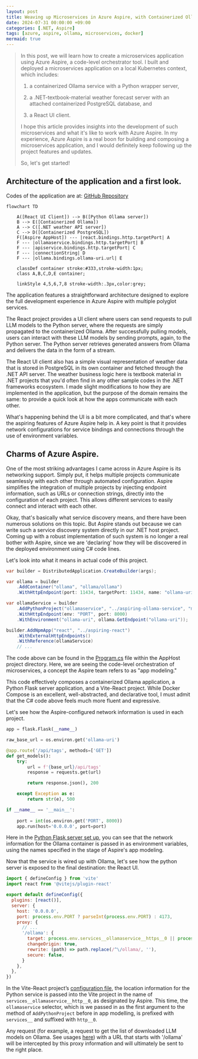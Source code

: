 ```yaml
---
layout: post
title: Weaving up Microservices in Azure Aspire, with Containerized Ollama (Part 1, local Kubernetes deployment) 
date: 2024-07-31 00:00:00 +09:00
categories: [.NET, Aspire]
tags: [azure, aspire, ollama, microservices, docker]            
mermaid: true
---
```


> In this post, we will learn how to create a microservices application using Azure Aspire, a code-level orchestrator tool. I built and deployed a microservices application on a local Kubernetes context, which includes:
> 
> 1) a containerized Ollama service with a Python wrapper server,
>
> 2) a .NET-textbook-material weather forecast server with an attached containerized PostgreSQL database, and
>
> 3) a React UI client.
> 
> I hope this article provides insights into the development of such microservices and what it's like to work with Azure Aspire. In my experience, Azure Aspire is a real boon for building and composing a microservices application, and I would definitely keep following up the project features and updates. 
> 
> So, let's get started!

## Architecture of the application and a first look.  

Codes of the application are at: [GitHub Repository](https://github.com/CynicDog/Aspiring-Ollama)

``` mermaid
flowchart TD
    
    A([React UI Client]) --> B([Python Ollama server])
    B --> E([Containerized Ollama])
    A --> C([.NET weather API server])
    C --> D([Containerized PostgreSQL])
    F([Aspire AppHost]) --- |react.bindings.http.targetPort| A
    F --- |ollamaservice.bindings.http.targetPort| B
    F --- |apiservice.bindings.http.targetPort| C
    F --- |connectionString| D
    F --- |ollama.bindings.ollama-uri.url| E
     
    classDef container stroke:#333,stroke-width:1px;
    class A,B,C,D,E container;

    linkStyle 4,5,6,7,8 stroke-width:.3px,color:grey;
```
The application features a straightforward architecture designed to explore the full development experience in Azure Aspire with multiple polyglot services.

The React project provides a UI client where users can send requests to pull LLM models to the Python server, where the requests are simply propagated to the containerized Ollama. After successfully pulling models, users can interact with these LLM models by sending prompts, again, to the Python server. The Python server retrieves generated answers from Ollama and delivers the data in the form of a stream.

The React UI client also has a simple visual representation of weather data that is stored in PostgreSQL in its own container and fetched through the .NET API server. The weather business logic here is textbook material in .NET projects that you'd often find in any other sample codes in the .NET frameworks ecosystem. I made slight modifications to how they are implemented in the application, but the purpose of the domain remains the same: to provide a quick look at how the apps communicate with each other.

What's happening behind the UI is a bit more complicated, and that's where the aspiring features of Azure Aspire help in. A key point is that it provides network configurations for service bindings and connections through the use of environment variables.

## Charms of Azure Aspire.  

One of the most striking advantages I came across in Azure Aspire is its networking support. Simply put, it helps multiple projects communicate seamlessly with each other through automated configuration. Aspire simplifies the integration of multiple projects by injecting endpoint information, such as URLs or connection strings, directly into the configuration of each project. This allows different services to easily connect and interact with each other. 

Okay, that's basically what service discovery means, and there have been numerous solutions on this topic. But Aspire stands out because we can write such a service discovery system directly in our .NET host project. Coming up with a robust implementation of such system is no longer a real bother with Aspire, since we are 'declaring' how they will be discovered in the deployed environment using C# code lines. 

Let's look into what it means in actual code of this project. 

```csharp
var builder = DistributedApplication.CreateBuilder(args);

var ollama = builder
    .AddContainer("ollama", "ollama/ollama")
    .WithHttpEndpoint(port: 11434, targetPort: 11434, name: "ollama-uri");

var ollamaService = builder
    .AddPythonProject("ollamaservice", "../aspiring-ollama-service", "main.py")
    .WithHttpEndpoint(env: "PORT", port: 8000)  
    .WithEnvironment("ollama-uri", ollama.GetEndpoint("ollama-uri"));

builder.AddNpmApp("react", "../aspiring-react")
    .WithExternalHttpEndpoints()
    .WithReference(ollamaService)
    // ... 
```

The code above can be found in the [Program.cs](https://github.com/CynicDog/Aspiring-Ollama/blob/master/AspireReact.AppHost/Program.cs) file within the AppHost project directory. Here, we are seeing the code-level orchestration of microservices, a concept the Aspire team refers to as "app modeling." 

This code effectively composes a containerized Ollama application, a Python Flask server application, and a Vite-React project. While Docker Compose is an excellent, well-abstracted, and declarative tool, I must admit that the C# code above feels much more fluent and expressive. 

Let's see how the Aspire-configured network information is used in each project.    

```python
app = flask.Flask(__name__)

raw_base_url = os.environ.get('ollama-uri') 

@app.route('/api/tags', methods=['GET'])
def get_models():
    try:
        url = f'{base_url}/api/tags'
        response = requests.get(url)

        return response.json(), 200

    except Exception as e:
        return str(e), 500

if __name__ == '__main__':
    
    port = int(os.environ.get('PORT', 8000))
    app.run(host='0.0.0.0', port=port)
```

Here in the [Python Flask server set up](https://github.com/CynicDog/Aspiring-Ollama/blob/master/aspiring-ollama-service/main.py), you can see that the network information for the Ollama container is passed in as environment variables, using the names specified in the stage of Aspire's app modeling.

Now that the service is wired up with Ollama, let's see how the python server is exposed to the final destination: the React UI.  

```javascript
import { defineConfig } from 'vite'
import react from '@vitejs/plugin-react'

export default defineConfig({
  plugins: [react()],
  server: {
    host: '0.0.0.0',
    port: process.env.PORT ? parseInt(process.env.PORT) : 4173,
    proxy: {
      // ... 
      '/ollama': {
        target: process.env.services__ollamaservice__https__0 || process.env.services__ollamaservice__http__0,
        changeOrigin: true,
        rewrite: (path) => path.replace(/^\/ollama/, ''),
        secure: false,
      }
    },
  },
})
```

In the Vite-React project’s [configuration file](https://github.com/CynicDog/Aspiring-Ollama/blob/master/aspiring-react/vite.config.js), the location information for the Python service is passed into the Vite project in the name of `services__ollamaservice__http__0`, as designated by Aspire. This time, the `ollamaservice` selector, which is we passed in as the first argument to the method of `AddPythonProject` before in app modelling, is prefixed with `services__` and suffixed with `http__0`. 

Any request (for example, a request to get the list of downloaded LLM models on Ollama. See usages [here](https://github.com/CynicDog/Aspiring-Ollama/blob/master/aspiring-react/src/component/OllamaAPI.jsx)) with a URL that starts with '/ollama' will be intercepted by this proxy information and will ultimately be sent to the right place. 



